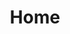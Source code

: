 ---
title: Home
home: true
heroImage: /images/hero.png
heroText: WeiXiTianLi
tagline: Some interesting projects
actions:
  - text: Github
    link: https://github.com/WeiXiTianLi
    type: primary
  - text: Gitee
    link: https://gitee.com/Yu_Sui_Xian
    type: secondary
features:
  - title: TianLi_Map
    details: Genshin Impact automatic map
  - title: YuanShen_TrackFish
    details: Automatic fishing program based on 32 mouse
  - title: YuanShen_PopupMove
    details: Mobile tools with borderless Genshin Impact windows
footer: Made by WeiXiTianLi
---